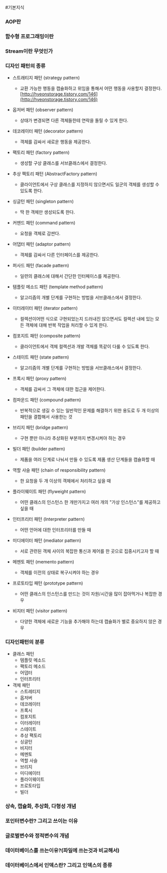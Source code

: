 #기본지식

### AOP란

### 함수형 프로그래밍이란

### Stream이란 무엇인가

### 디자인 패턴의 종류

- 스트래티지 패턴 (strategy pattern)
	* 교환 가능한 행동을 캡슐화하고 위임을 통해서 어떤 행동을 사용할지 결정한다. [http://hyeonstorage.tistory.com/146](http://hyeonstorage.tistory.com/146)
	

- 옵저버 패턴 (observer pattern)
	* 상태가 변경되면 다른 객체들한테 연락을 돌릴 수 있게 한다.

- 데코레이터 패턴 (decorator pattern)
	* 객체를 감싸서 새로운 행동을 제공한다.

- 팩토리 패턴 (factory pattern)
	* 생성할 구상 클래스를 서브클래스에서 결정한다.

- 추상 팩토리 패턴 (AbstractFactory pattern)
	* 클라이언트에서 구상 클래스를 지정하지 않으면서도 일군의 객체를 생성할 수 있도록 한다.

- 싱글턴 패턴 (singleton pattern)
	* 딱 한 객체만 생성되도록 한다.

- 커맨드 패턴 (command pattern)
	* 요청을 객체로 감싼다.

- 어댑터 패턴 (adaptor pattern)
	* 객체를 감싸서 다른 인터페이스를 제공한다.

- 퍼사드 패턴 (facade pattern)
	* 일련의 클래스에 대해서 간단한 인터페이스를 제공한다.

- 템플릿 메소드 패턴 (template method pattern)
	* 알고리즘의 개별 단계를 구현하는 방법을 서브클래스에서 결정한다.

- 이터레이터 패턴 (iterator pattern)
	* 컬렉션이어떤 식으로 구현되었는지 드러내진 않으면서도 컬렉션 내에 있는 모든 객체에 대해 반복 작업을 처리할 수 있게 한다.

- 컴포지트 패턴 (composite pattern)
	* 클라이언트에서 객체 컬렉션과 개발 객체를 똑같이 다룰 수 있도록 한다.

- 스테이트 패턴 (state pattern)
	* 알고리즘의 개별 단계를 구현하는 방법을 서브클래스에서 결정한다.

- 프록시 패턴 (proxy pattern)
	* 객체를 감싸서 그 객체에 대한 접근을 제어한다.

- 컴파운드 패턴 (compound pattern)
	* 반복적으로 생길 수 있는 일반적인 문제를 해결하기 위한 용도로 두 개 이상의 패턴을 결합해서 사용한는 것

- 브리지 패턴 (bridge pattern)
	* 구현 뿐만 아니라 추상화된 부분까지 변경시켜야 하는 경우

- 빌더 패턴 (builder pattern)
	* 제품을 여러 단계로 나눠서 만들 수 있도록 제품 생산 단계들을 캡슐화할 때

- 역할 사슬 패턴 (chain of responsibility pattern)
	* 한 요청을 두 개 이상의 객체에서 처리하고 싶을 때

- 플라이웨이트 패턴 (flyweight pattern)
	* 어떤 클래스의 인스턴스 한 개만가지고 여러 개의 "가상 인스턴스"를 제공하고 싶을 때

- 인터프리터 패턴 (Interpreter pattern)
	* 어떤 언어에 대한 인터프리터를 만들 때

- 미디에이터 패턴 (mediator pattern)
	* 서로 관련된 객체 사이의 복잡한 통신과 제어를 한 곳으로 집중시키고자 할 때

- 메멘토 패턴 (memento pattern) 
	* 객체를 이전의 상태로 복구시켜야 하는 경우

- 프로토타입 패턴 (prototype pattern)
	* 어떤 클래스의 인스턴스를 만드는 것이 자원/시간을 많이 잡아먹거나 복잡한 경우

- 비지터 패턴 (visitor pattern)
	* 다양한 객체에 새로운 기능을 추가해야 하는데 캡슐화가 별로 중요하지 않은 경우

 
### 디자인패턴의 분류
* 클래스 패턴
	- 템플릿 메소드
	- 팩토리 메소드
	- 어댑터
	- 인터프리터
* 객체 패턴
	- 스트레티지
	- 옵저버
	- 데코레이터
	- 프록시
	- 컴포지트
	- 이터레이터
	- 스테이트
	- 추상 팩토리
	- 싱글턴
	- 비지터
	- 메멘토
	- 역할 사슬
	- 브리지
	- 미디에이터
	- 플라이웨이트
	- 프로토타입
	- 빌더


### 상속, 캡슐화, 추상화, 다형성 개념

### 포인터변수란? 그리고 쓰이는 이유

### 글로벌변수와 정적변수의 개념

### 데이터베이스를 쓰는이유?(파일에 쓰는것과 비교해서)

### 데이터베이스에서 인덱스란? 그리고 인덱스의 종류
 